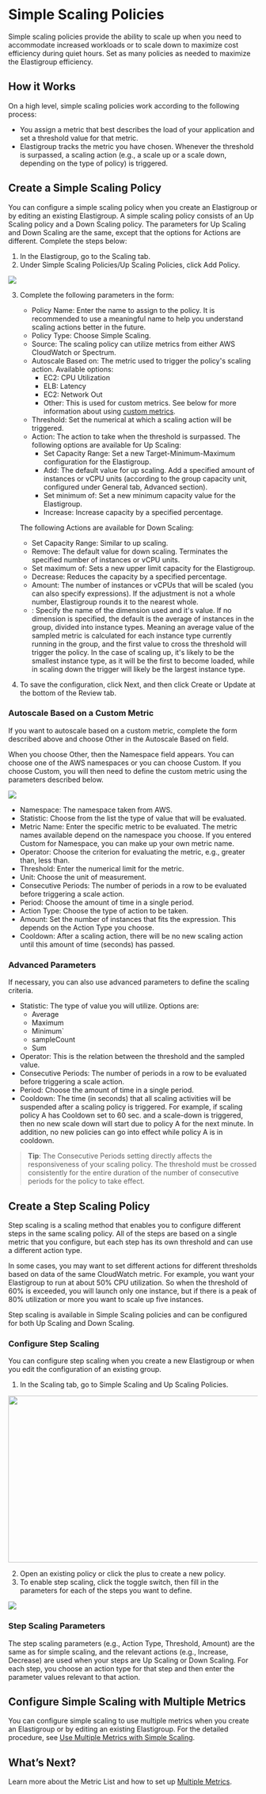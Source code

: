 # Simple Scaling Policies

Simple scaling policies provide the ability to scale up when you need to accommodate increased workloads or to scale down to maximize cost efficiency during quiet hours. Set as many policies as needed to maximize the Elastigroup efficiency.

## How it Works

On a high level, simple scaling policies work according to the following process:
- You assign a metric that best describes the load of your application and set a threshold value for that metric.
- Elastigroup tracks the metric you have chosen. Whenever the threshold is surpassed, a scaling action (e.g., a scale up or a scale down, depending on the type of policy) is triggered.

## Create a Simple Scaling Policy

You can configure a simple scaling policy when you create an Elastigroup or by editing an existing Elastigroup. A simple scaling policy consists of an Up Scaling policy and a Down Scaling policy. The parameters for Up Scaling and Down Scaling are the same, except that the options for Actions are different.
Complete the steps below:
1. In the Elastigroup, go to the Scaling tab.
2. Under Simple Scaling Policies/Up Scaling Policies, click Add Policy.

<img src="/elastigroup/_media/scaling-simple-scaling-01.png" />

3. Complete the following parameters in the form:
   - Policy Name: Enter the name to assign to the policy. It is recommended to use a meaningful name to help you understand scaling actions better in the future.
   - Policy Type: Choose Simple Scaling.
   - Source: The scaling policy can utilize metrics from either AWS CloudWatch or Spectrum.
   - Autoscale Based on: The metric used to trigger the policy's scaling action. Available options:
     - EC2: CPU Utilization
     - ELB: Latency
     - EC2: Network Out
     - Other: This is used for custom metrics. See below for more information about using [custom metrics](elastigroup/features/scaling/simple-scaling-policies?id=autoscale-based-on-a-custom-metric).
   - Threshold: Set the numerical at which a scaling action will be triggered.
   - Action: The action to take when the threshold is surpassed. The following options are available for Up Scaling:
     - Set Capacity Range: Set a new Target-Minimum-Maximum configuration for the Elastigroup.
     - Add: The default value for up scaling. Add a specified amount of instances or vCPU units (according to the group capacity unit, configured under General tab, Advanced section).
     - Set minimum of: Set a new minimum capacity value for the Elastigroup.
     - Increase: Increase capacity by a specified percentage.

   The following Actions are available for Down Scaling:

     - Set Capacity Range: Similar to up scaling.
     - Remove: The default value for down scaling. Terminates the specified number of instances or vCPU units.
     - Set maximum of: Sets a new upper limit capacity for the Elastigroup.
     - Decrease: Reduces the capacity by a specified percentage.
   - Amount: The number of instances or vCPUs that will be scaled (you can also specify expressions). If the adjustment is not a whole number, Elastigroup rounds it to the nearest whole.
   - : Specify the name of the dimension used and it's value. If no dimension is specified, the default is the average of instances in the group, divided into instance types. Meaning an average value of the sampled metric is calculated for each instance type currently running in the group, and the first value to cross the threshold will trigger the policy. In the case of scaling up, it's likely to be the smallest instance type, as it will be the first to become loaded, while in scaling down the trigger will likely be the largest instance type.
4. To save the configuration, click Next, and then click Create or Update at the bottom of the Review tab.

### Autoscale Based on a Custom Metric

If you want to autoscale based on a custom metric, complete the form described above and choose Other in the Autoscale Based on field.

When you choose Other, then the Namespace field appears. You can choose one of the AWS namespaces or you can choose Custom. If you choose Custom, you will then need to define the custom metric using the parameters described below.

<img src="/elastigroup/_media/scaling-simple-scaling-02.png" />

- Namespace: The namespace taken from AWS.
- Statistic: Choose from the list the type of value that will be evaluated.
- Metric Name: Enter the specific metric to be evaluated. The metric names available depend on the namespace you choose. If you entered Custom for Namespace, you can make up your own metric name.
- Operator: Choose the criterion for evaluating the metric, e.g., greater than, less than.
- Threshold: Enter the numerical limit for the metric.
- Unit: Choose the unit of measurement.
- Consecutive Periods: The number of periods in a row to be evaluated before triggering a scale action.
- Period: Choose the amount of time in a single period.
- Action Type: Choose the type of action to be taken.
- Amount: Set the number of instances that fits the expression. This depends on the Action Type you choose.
- Cooldown: After a scaling action, there will be no new scaling action until this amount of time (seconds) has passed.

### Advanced Parameters

If necessary, you can also use advanced parameters to define the scaling criteria.
- Statistic: The type of value you will utilize. Options are:
  - Average
  - Maximum
  - Minimum`
  - sampleCount
  - Sum
- Operator: This is the relation between the threshold and the sampled value.
- Consecutive Periods: The number of periods in a row to be evaluated before triggering a scale action.
- Period: Choose the amount of time in a single period.
- Cooldown: The time (in seconds) that all scaling activities will be suspended after a scaling policy is triggered. For example, if scaling policy A has Cooldown set to 60 sec. and a scale-down is triggered, then no new scale down will start due to policy A for the next minute. In addition, no new policies can go into effect while policy A is in cooldown.

> **Tip**: The Consecutive Periods setting directly affects the responsiveness of your scaling policy. The threshold must be crossed consistently for the entire duration of the number of consecutive periods for the policy to take effect.

## Create a Step Scaling Policy

Step scaling is a scaling method that enables you to configure different steps in the same scaling policy. All of the steps are based on a single metric that you configure, but each step has its own threshold and can use a different action type.

In some cases, you may want to set different actions for different thresholds based on data of the same CloudWatch metric. For example, you want your Elastigroup to run at about 50% CPU utilization. So when the threshold of 60% is exceeded, you will launch only one instance, but if there is a peak of 80% utilization or more you want to scale up five instances.

Step scaling is available in Simple Scaling policies and can be configured for both Up Scaling and Down Scaling.

### Configure Step Scaling

You can configure step scaling when you create a new Elastigroup or when you edit the configuration of an existing group.
1. In the Scaling tab, go to Simple Scaling and Up Scaling Policies.

<img src="/elastigroup/_media/scaling-simple-scaling-02a.png" width="820" height="337" />

2. Open an existing policy or click the plus to create a new policy.
3. To enable step scaling, click the toggle switch, then fill in the parameters for each of the steps you want to define.

<img src="/elastigroup/_media/scaling-simple-scaling-02b.png" />

### Step Scaling Parameters

The step scaling parameters (e.g., Action Type, Threshold, Amount) are the same as for simple scaling, and the relevant actions (e.g., Increase, Decrease) are used when your steps are Up Scaling or Down Scaling. For each step, you choose an action type for that step and then enter the parameter values relevant to that action.

## Configure Simple Scaling with Multiple Metrics

You can configure simple scaling to use multiple metrics when you create an Elastigroup or by editing an existing Elastigroup. For the detailed procedure, see [Use Multiple Metrics with Simple Scaling](elastigroup/features/scaling/multiple-metrics?id=use-multiple-metrics-with-simple-scaling).

## What’s Next?

Learn more about the Metric List and how to set up [Multiple Metrics](elastigroup/features/scaling/multiple-metrics).
